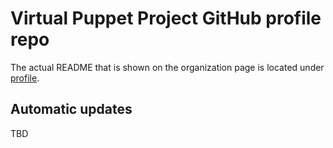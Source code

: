 # Virtual Puppet Project GitHub profile repo
The actual README that is shown on the organization page is located under [profile](profile/README.md).

## Automatic updates
TBD
